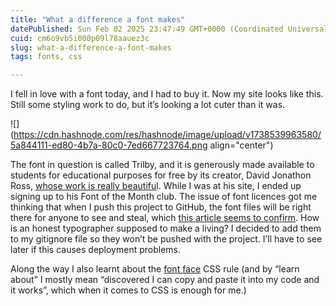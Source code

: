 ```yaml
---
title: "What a difference a font makes"
datePublished: Sun Feb 02 2025 23:47:49 GMT+0000 (Coordinated Universal Time)
cuid: cm6o9vb5i000p09l78aauez3c
slug: what-a-difference-a-font-makes
tags: fonts, css

---
```


I fell in love with a font today, and I had to buy it. Now my site looks like this. Still some styling work to do, but it’s looking a lot cuter than it was.

![](https://cdn.hashnode.com/res/hashnode/image/upload/v1738539963580/5a844111-ed80-4b7a-80c0-7ed667723764.png align="center")

The font in question is called Trilby, and it is generously made available to students for educational purposes for free by its creator, David Jonathon Ross, [whose work is really beautifu](https://djr.com)l. While I was at his site, I ended up signing up to his Font of the Month club. The issue of font licences got me thinking that when I push this project to GitHub, the font files will be right there for anyone to see and steal, which [this article seems to confirm](https://www.reddit.com/r/programming/comments/735y45/how_github_became_the_webs_largest_font_piracy/). How is an honest typographer supposed to make a living? I decided to add them to my gitignore file so they won’t be pushed with the project. I’ll have to see later if this causes deployment problems.

Along the way I also learnt about the [font face](https://developer.mozilla.org/en-US/docs/Web/CSS/@font-face) CSS rule (and by “learn about” I mostly mean “discovered I can copy and paste it into my code and it works”, which when it comes to CSS is enough for me.)
